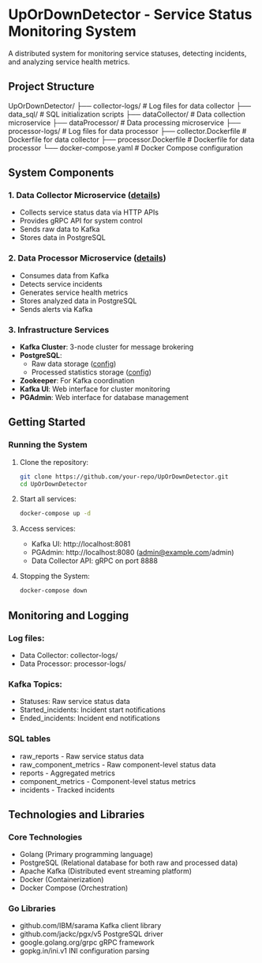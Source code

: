 # UpOrDownDetector - Service Status Monitoring System

A distributed system for monitoring service statuses, detecting incidents, and analyzing service health metrics.

## Project Structure

UpOrDownDetector/
├── collector-logs/ # Log files for data collector
├── data_sql/ # SQL initialization scripts
├── dataCollector/ # Data collection microservice
├── dataProcessor/ # Data processing microservice
├── processor-logs/ # Log files for data processor
├── collector.Dockerfile # Dockerfile for data collector
├── processor.Dockerfile # Dockerfile for data processor
└── docker-compose.yaml # Docker Compose configuration


## System Components

### 1. Data Collector Microservice ([details](./dataCollector))
- Collects service status data via HTTP APIs
- Provides gRPC API for system control
- Sends raw data to Kafka
- Stores data in PostgreSQL

### 2. Data Processor Microservice ([details](./dataProcessor))
- Consumes data from Kafka
- Detects service incidents
- Generates service health metrics
- Stores analyzed data in PostgreSQL
- Sends alerts via Kafka

### 3. Infrastructure Services
- **Kafka Cluster**: 3-node cluster for message brokering
- **PostgreSQL**: 
  - Raw data storage ([config](./data_sql/raw.sql))
  - Processed statistics storage ([config](./data_sql/stat.sql))
- **Zookeeper**: For Kafka coordination
- **Kafka UI**: Web interface for cluster monitoring
- **PGAdmin**: Web interface for database management

## Getting Started

### Running the System
1. Clone the repository:
    ```bash
   git clone https://github.com/your-repo/UpOrDownDetector.git
   cd UpOrDownDetector

2. Start all services:
    ```bash
    docker-compose up -d
3. Access services:
    - Kafka UI: http://localhost:8081
    - PGAdmin: http://localhost:8080 (admin@example.com/admin)
    - Data Collector API: gRPC on port 8888
      
4. Stopping the System:
    ```bash
    docker-compose down
    
## Monitoring and Logging

### Log files:
  - Data Collector: collector-logs/
  - Data Processor: processor-logs/
    
### Kafka Topics:
  - Statuses: Raw service status data
  - Started_incidents: Incident start notifications
  - Ended_incidents: Incident end notifications
    
### SQL tables
  - raw_reports - Raw service status data
  - raw_component_metrics - Raw component-level status data
  - reports - Aggregated metrics
  - component_metrics - Component-level status metrics
  - incidents - Tracked incidents

## Technologies and Libraries

### Core Technologies
  - Golang (Primary programming language)
  - PostgreSQL (Relational database for both raw and processed data)
  - Apache Kafka  (Distributed event streaming platform)
  - Docker (Containerization)
  - Docker Compose (Orchestration)
### Go Libraries
  - github.com/IBM/sarama	Kafka client library	
  - github.com/jackc/pgx/v5	PostgreSQL driver	
  - google.golang.org/grpc	gRPC framework	
  - gopkg.in/ini.v1	INI configuration parsing	
